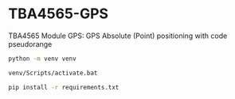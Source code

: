# TBA4565-GPS
TBA4565 Module GPS: GPS Absolute (Point) positioning with code pseudorange

```bash
python -m venv venv

venv/Scripts/activate.bat

pip install -r requirements.txt
```
